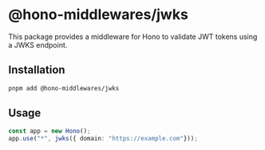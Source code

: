 # @hono-middlewares/jwks
This package provides a middleware for Hono to validate JWT tokens using a JWKS endpoint.

## Installation
```bash
pnpm add @hono-middlewares/jwks
```

## Usage

```typescript
const app = new Hono();
app.use("*", jwks({ domain: "https://example.com"}));
```

